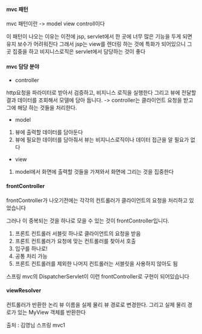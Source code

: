 #### mvc 패턴

mvc 패턴이란 -> model view controll이다 

이 패턴이 나오는 이유는 이전에 jsp, servlet에서 한 곳에 너무 많은 기능을 두게 되면 유지 보수가 어려워진다 
그래서 jsp는 view를 렌더링 하는 것에 특화가 되어있으니 그곳 집중을 하고 비지니스로직은 servlet에서 담당하는 것이 좋다 



#### mvc 담당 분야 

* controller

http요청을 파라미터로 받아서 검증하고, 비지니스 로직을 실행한다 그리고 뷰에 전달할 결과 데이터를 조회해서 모델에 담아 둡니다. 
-> controller는  클라이언트 요청을 받고 그에 해당 하는 것들을 처리한다.

* model 
1. 뷰에 출력할 데이터를 담아둔다
2. 뷰에 필요한 데이터를 담아줘서 뷰는 비지니스로직이나 데이터 접근을 알 필요가 없다 

* view

1. model에서 화면에 출력할 것들을 가져와서 화면에 그리는 것을 집중한다 



#### frontController

frontController가 나오기전에는 각각의 컨트롤러가 클라이언트의 요청을 처리하고 있었습니다 

그러나 이 중복되는 것을 하나로 모을 수 있는 것이 frontController입니다.

1. 프론트 컨트롤러 서블릿 하나로 클라이언트의 요청을 받음
2. 프론트 컨트롤러가 요청에 맞는 컨트롤러를 찾아서 호출
3. 입구를 하나로!
4. 공통 처리 가능
5. 프론트 컨트롤러를 제외한 나머지 컨트롤러는 서블릿을 사용하지 않아도 됨

스프링 mvc의 DispatcherServlet이 이런 frontController로 구현이 되어있습니다

#### viewResolver
컨트롤러가 반환한 논리 뷰 이름을 실제 물리 뷰 경로로 변경한다. 그리고 실제 물리 경로가 있는 MyView
객체를 반환한다

출처 : 김영님 스프링 mvc1
